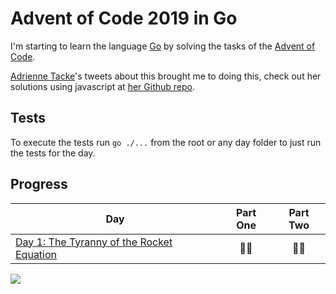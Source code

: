 # Advent of Code 2019 in Go
I'm starting to learn the language [Go](https://golang.org/) by solving the tasks of the [Advent of Code](https://adventofcode.com/).

[Adrienne Tacke](http://adrienne.io/)'s tweets about this brought me to doing this, check out her solutions using javascript at [her Github repo](https://github.com/adriennetacke/advent-of-code-2019).

## Tests
To execute the tests run `go ./...` from the root or any day folder to just run the tests for the day.

## Progress

| Day  | Part One | Part Two | 
|---|:---:|:---:|
| [Day 1: The Tyranny of the Rocket Equation](https://github.com/dArignac/advent-of-code-2019/tree/master/day1) | 👌🏻 | 👌🏻 |

![](https://media.giphy.com/media/3oz8xIGBOOz0fJuY2k/source.gif)